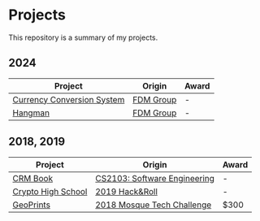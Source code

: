 # Projects
This repository is a summary of my projects.

## 2024
Project                                                             | Origin                                                                                                         | Award
--------------------------------------------------------------------| -------------------------------------------------------------------------------------------------------------- | -------
[Currency Conversion System](https://github.com/shumarb/projects/tree/main/projects/currencyConversionSystem) | [FDM Group](https://github.com/shumarb/training/fdm)                 | -
[Hangman](https://github.com/shumarb/projects/tree/main/projects/hangman) | [FDM Group](https://github.com/shumarb/training/tree/main/fdm)                                           | -

## 2018, 2019
Project                                                             | Origin                                                                                                         | Award
--------------------------------------------------------------------| -------------------------------------------------------------------------------------------------------------- | -------
[CRM Book](https://github.com/shumarb/cs2103)                       | [CS2103: Software Engineering](https://nusmods.com/modules/CS2103/software-engineering)                        | -
[Crypto High School](https://github.com/shumarb/crypto-high-school) | [2019 Hack&Roll](https://devpost.com/software/crypto-high-school)                                              | -
[GeoPrints](https://github.com/2018-MTC-dynamicoders/GeoPrints)     | [2018 Mosque Tech Challenge](https://islamicevents.sg/event/7462)                                              | $300
